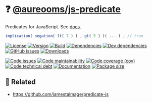 :question:
[@aureooms/js-predicate](https://aureooms.github.io/js-predicate)
==

Predicates for JavaScript.
See [docs](https://aureooms.github.io/js-predicate).

```js
implication( negation( lt( 7 ) ) , gt( 5 ) )( ... ) ; // true
```

[![License](https://img.shields.io/github/license/aureooms/js-predicate.svg)](https://raw.githubusercontent.com/aureooms/js-predicate/main/LICENSE)
[![Version](https://img.shields.io/npm/v/@aureooms/js-predicate.svg)](https://www.npmjs.org/package/@aureooms/js-predicate)
[![Build](https://img.shields.io/travis/aureooms/js-predicate/main.svg)](https://travis-ci.com/aureooms/js-predicate/branches)
[![Dependencies](https://img.shields.io/david/aureooms/js-predicate.svg)](https://david-dm.org/aureooms/js-predicate)
[![Dev dependencies](https://img.shields.io/david/dev/aureooms/js-predicate.svg)](https://david-dm.org/aureooms/js-predicate?type=dev)
[![GitHub issues](https://img.shields.io/github/issues/aureooms/js-predicate.svg)](https://github.com/aureooms/js-predicate/issues)
[![Downloads](https://img.shields.io/npm/dm/@aureooms/js-predicate.svg)](https://www.npmjs.org/package/@aureooms/js-predicate)

[![Code issues](https://img.shields.io/codeclimate/issues/aureooms/js-predicate.svg)](https://codeclimate.com/github/aureooms/js-predicate/issues)
[![Code maintainability](https://img.shields.io/codeclimate/maintainability/aureooms/js-predicate.svg)](https://codeclimate.com/github/aureooms/js-predicate/trends/churn)
[![Code coverage (cov)](https://img.shields.io/codecov/c/gh/aureooms/js-predicate/main.svg)](https://codecov.io/gh/aureooms/js-predicate)
[![Code technical debt](https://img.shields.io/codeclimate/tech-debt/aureooms/js-predicate.svg)](https://codeclimate.com/github/aureooms/js-predicate/trends/technical_debt)
[![Documentation](https://aureooms.github.io/js-predicate/badge.svg)](https://aureooms.github.io/js-predicate/source.html)
[![Package size](https://img.shields.io/bundlephobia/minzip/@aureooms/js-predicate)](https://bundlephobia.com/result?p=@aureooms/js-predicate)

## :link: Related

  - https://github.com/jamestalmage/predicate-js
